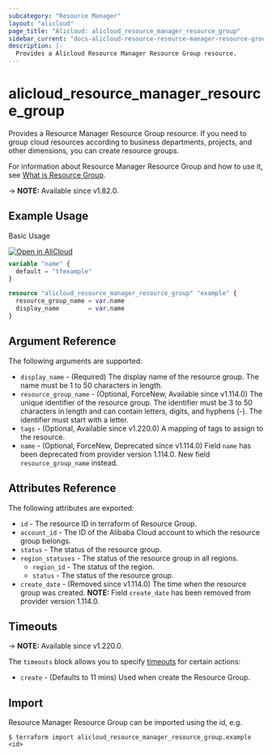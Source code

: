 ```yaml
---
subcategory: "Resource Manager"
layout: "alicloud"
page_title: "Alicloud: alicloud_resource_manager_resource_group"
sidebar_current: "docs-alicloud-resource-resource-manager-resource-group"
description: |-
  Provides a Alicloud Resource Manager Resource Group resource.
---
```


# alicloud_resource_manager_resource_group

Provides a Resource Manager Resource Group resource. If you need to group cloud resources according to business departments, projects, and other dimensions, you can create resource groups.

For information about Resource Manager Resource Group and how to use it, see [What is Resource Group](https://www.alibabacloud.com/help/en/resource-management/developer-reference/api-createresourcegroup).

-> **NOTE:** Available since v1.82.0.

## Example Usage

Basic Usage

<div style="display: block;margin-bottom: 40px;"><div class="oics-button" style="float: right;position: absolute;margin-bottom: 10px;">
  <a href="https://api.aliyun.com/terraform?resource=alicloud_resource_manager_resource_group&exampleId=52f254ea-d09b-f7dc-e42f-98de82011ce2bec797e3&activeTab=example&spm=docs.r.resource_manager_resource_group.0.52f254ead0&intl_lang=EN_US" target="_blank">
    <img alt="Open in AliCloud" src="https://img.alicdn.com/imgextra/i1/O1CN01hjjqXv1uYUlY56FyX_!!6000000006049-55-tps-254-36.svg" style="max-height: 44px; max-width: 100%;">
  </a>
</div></div>

```terraform
variable "name" {
  default = "tfexample"
}

resource "alicloud_resource_manager_resource_group" "example" {
  resource_group_name = var.name
  display_name        = var.name
}
```

## Argument Reference

The following arguments are supported:

* `display_name` - (Required) The display name of the resource group. The name must be 1 to 50 characters in length.
* `resource_group_name` - (Optional, ForceNew, Available since v1.114.0) The unique identifier of the resource group. The identifier must be 3 to 50 characters in length and can contain letters, digits, and hyphens (-). The identifier must start with a letter.
* `tags` - (Optional, Available since v1.220.0) A mapping of tags to assign to the resource.
* `name` - (Optional, ForceNew, Deprecated since v1.114.0) Field `name` has been deprecated from provider version 1.114.0. New field `resource_group_name` instead.

## Attributes Reference

The following attributes are exported:

* `id` - The resource ID in terraform of Resource Group.
* `account_id` - The ID of the Alibaba Cloud account to which the resource group belongs.
* `status` - The status of the resource group.
* `region_statuses` - The status of the resource group in all regions.
  * `region_id` - The status of the region.
  * `status` - The status of the resource group.
* `create_date` - (Removed since v1.114.0) The time when the resource group was created. **NOTE:** Field `create_date` has been removed from provider version 1.114.0.

## Timeouts

-> **NOTE:** Available since v1.220.0.

The `timeouts` block allows you to specify [timeouts](https://developer.hashicorp.com/terraform/language/resources/syntax#operation-timeouts) for certain actions:

* `create` - (Defaults to 11 mins) Used when create the Resource Group.

## Import

Resource Manager Resource Group can be imported using the id, e.g.

```shell
$ terraform import alicloud_resource_manager_resource_group.example <id>
```

